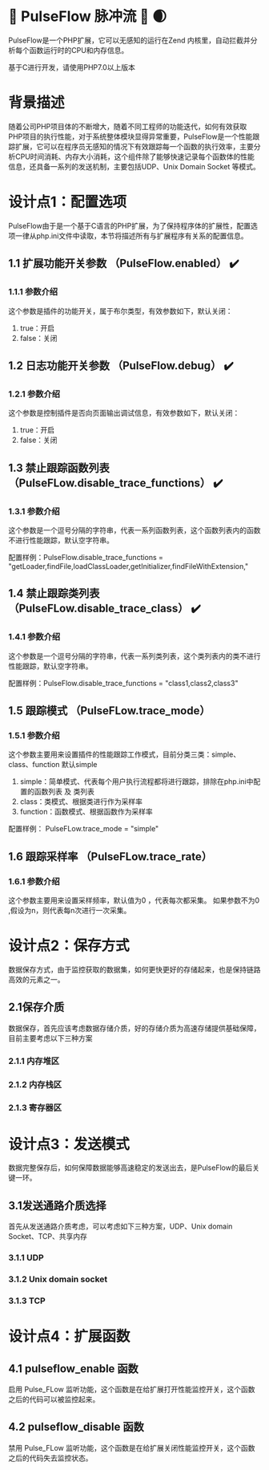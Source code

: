 # :mega: PulseFlow 脉冲流 :ghost: :waxing_crescent_moon:
PulseFlow是一个PHP扩展，它可以无感知的运行在Zend 内核里，自动拦截并分析每个函数运行时的CPU和内存信息。

基于C进行开发，请使用PHP7.0以上版本
# 背景描述
随着公司PHP项目体的不断增大，随着不同工程师的功能迭代，如何有效获取PHP项目的执行性能，对于系统整体模块显得异常重要，PulseFlow是一个性能跟踪扩展，它可以在程序员无感知的情况下有效跟踪每一个函数的执行效率，主要分析CPU时间消耗、内存大小消耗，这个组件除了能够快速记录每个函数体的性能信息，还具备一系列的发送机制，主要包括UDP、Unix Domain Socket 等模式。

# 设计点1：配置选项 
PulseFlow由于是一个基于C语言的PHP扩展，为了保持程序体的扩展性，配置选项一律从php.ini文件中读取，本节将描述所有与扩展程序有关系的配置信息。

## 1.1 扩展功能开关参数 （PulseFlow.enabled） :heavy_check_mark:

### 1.1.1 参数介绍
这个参数是插件的功能开关，属于布尔类型，有效参数如下，默认关闭：

1.  true：开启
2.  false：关闭

## 1.2 日志功能开关参数 （PulseFlow.debug） :heavy_check_mark:

### 1.2.1 参数介绍
这个参数是控制插件是否向页面输出调试信息，有效参数如下，默认关闭：

1. true：开启
2. false：关闭

## 1.3 禁止跟踪函数列表 （PulseFLow.disable_trace_functions） :heavy_check_mark:

### 1.3.1 参数介绍
这个参数是一个逗号分隔的字符串，代表一系列函数列表，这个函数列表内的函数不进行性能跟踪，默认空字符串。

配置样例：PulseFlow.disable_trace_functions = "getLoader,findFile,loadClassLoader,getInitializer,findFileWithExtension,"

## 1.4 禁止跟踪类列表 （PulseFLow.disable_trace_class） :heavy_check_mark:

### 1.4.1 参数介绍
这个参数是一个逗号分隔的字符串，代表一系列类列表，这个类列表内的类不进行性能跟踪，默认空字符串。

配置样例：PulseFlow.disable_trace_functions = "class1,class2,class3"

## 1.5 跟踪模式 （PulseFLow.trace_mode）

### 1.5.1 参数介绍
这个参数主要用来设置插件的性能跟踪工作模式，目前分类三类：simple、class、function 默认simple
1. simple：简单模式、代表每个用户执行流程都将进行跟踪，排除在php.ini中配置的函数列表 及 类列表
2. class：类模式、根据类进行作为采样率
3. function：函数模式、根据函数作为采样率

配置样例： PulseFLow.trace_mode = "simple"

## 1.6 跟踪采样率 （PulseFLow.trace_rate）

### 1.6.1 参数介绍
这个参数主要用来设置采样频率，默认值为0 ，代表每次都采集。 如果参数不为0 ,假设为n，则代表每n次进行一次采集。


# 设计点2：保存方式
数据保存方式，由于监控获取的数据集，如何更快更好的存储起来，也是保持链路高效的元素之一。

## 2.1保存介质
数据保存，首先应该考虑数据存储介质，好的存储介质为高速存储提供基础保障，目前主要考虑以下三种方案
### 2.1.1 内存堆区

### 2.1.2 内存栈区

### 2.1.3 寄存器区

# 设计点3：发送模式
数据完整保存后，如何保障数据能够高速稳定的发送出去，是PulseFlow的最后关键一环。

## 3.1发送通路介质选择
首先从发送通路介质考虑，可以考虑如下三种方案，UDP、Unix domain Socket、TCP、共享内存

### 3.1.1 UDP

### 3.1.2 Unix domain socket

### 3.1.3 TCP

## 

# 设计点4：扩展函数

##  4.1 pulseflow_enable 函数
启用 Pulse_FLow 监听功能，这个函数是在给扩展打开性能监控开关，这个函数之后的代码可以被监控起来。

## 4.2 pulseflow_disable 函数
禁用 Pulse_FLow 监听功能，这个函数是在给扩展关闭性能监控开关，这个函数之后的代码失去监控状态。